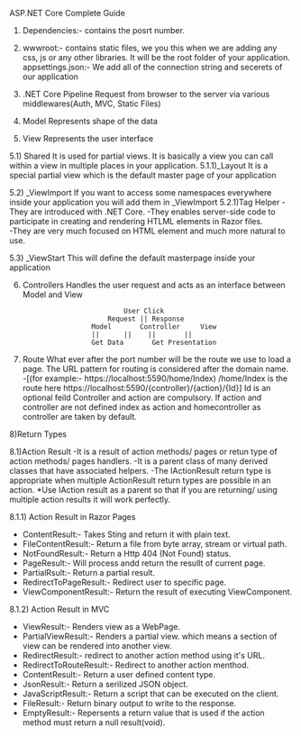 ASP.NET Core Complete Guide


1) Dependencies:- contains the posrt number.
2) wwwroot:- contains static files, we you this when we are adding any css, js or any other libraries. It will be the  root folder of your application.
appsettings.json:- We add all of the connection string and secerets of our application


3) .NET Core Pipeline
Request from browser to the server  via various middlewares(Auth, MVC, Static Files)


4) Model
Represents shape of the  data


5) View
Represents the user interface

5.1) Shared
It is used for partial views. It is  basically a view you can call within a view in multiple places in your application.
5.1.1)_Layout
It is  a special partial view which is the  default master page of your application

5.2) _ViewImport
If you want to access some namespaces everywhere inside your application you will add them in _ViewImport
5.2.1)Tag Helper
-They are introduced with .NET Core.
-They enables server-side code to participate in creating and rendering HTLML elements in Razor files.	
-They are very much focused on HTML element and much more natural to use.


5.3) _ViewStart
This will define the default masterpage inside your application


6) Controllers
Handles the  user request and acts as an interface between Model and View



								User Click
							Request || Response
						Model	    Controller	   View
 						||	    ||    ||	   ||
  						Get Data	   Get Presentation



7) Route
What ever after the  port number  will be the route we use to load a page.
The URL pattern for routing is considered after the domain name.
-[(for example:- https://localhost:5590/home/Index) /home/Index is the route here
		     https://localhost:5590/{controller}/{action}/{Id}]
Id is  an optional feild Controller and action are compulsory. If action and controller are not defined index as action and homecontroller as  controller are taken by default.

8)Return Types

8.1)Action Result
-It is a result of action methods/ pages or retun type of action methods/ pages handlers.
-It is a parent class of many derived classes that have associated helpers.
-The IActionResult return type is appropriate when multiple ActionResult return types are possible in an action.
*Use IAction result as a parent so that if you are returning/ using multiple action results it will work perfectly.

8.1.1) Action Result in Razor Pages
- ContentResult:- Takes Sting and return it with plain text.
- FileContentResult:- Return a file from byte array, stream or virtual path.
- NotFoundResult:- Return a Http 404 (Not Found) status.
- PageResult:- Will process andd return the resullt of current page.
- PartialRsult:- Return a partial result.
- RedirectToPageResult:- Redirect user to specific page.
- ViewComponentResult:- Return the result of executing ViewComponent.

8.1.2) Action Result in MVC
- ViewResult:- Renders view as a WebPage.
- PartialViewResult:- Renders a partial view. which means a section of view can be rendered into another view.
- RedirectResult:- redirect to another action method using it's URL.
- RedirectToRouteResult:- Redirect to another action menthod.
- ContentResult:- Return a user defined content type.
- JsonResult:- Return a serilized JSON object.
- JavaScriptResult:- Return a script that can be executed on the client.
- FileResult:- Return binary output to write to the response.
- EmptyResult:- Repersents a return value that is used if the action method must return a null result(void).
